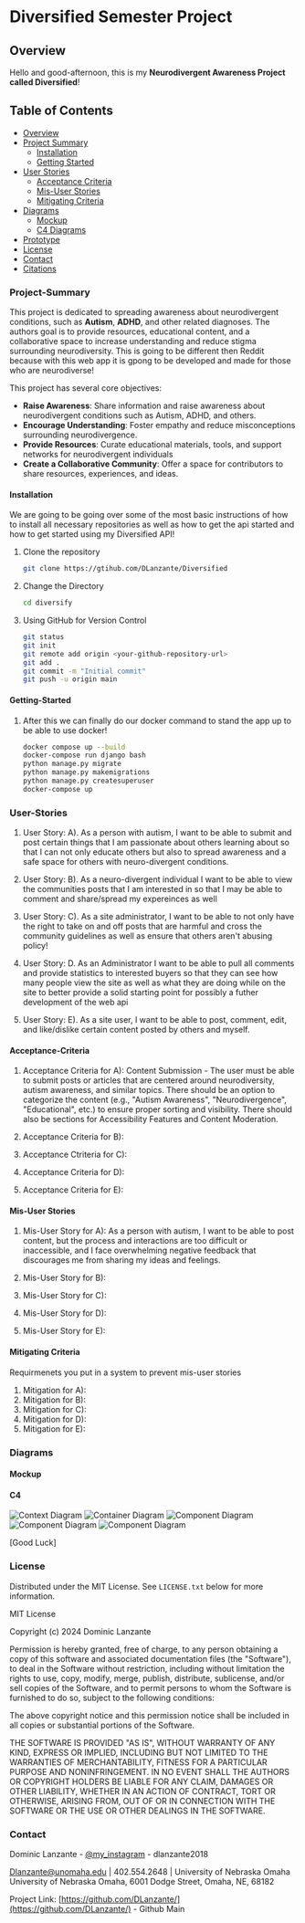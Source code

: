 # Diversified Semester Project

## Overview

Hello and good-afternoon, this is my **Neurodivergent Awareness Project called Diversified**!

## Table of Contents

- [Overview](#overview)
- [Project Summary](#Project-Summary)
   - [Installation](#Installation)
   - [Getting Started](#Getting-Started)
- [User Stories](#User-Stories)
   - [Acceptance Criteria](#Acceptance-Criteria)
   - [Mis-User Stories](#Mis-User-Stories)
   - [Mitigating Criteria](#Mitigating-Criteria)
- [Diagrams](#Diagrams)
   - [Mockup](#Mockup)
   - [C4 Diagrams](#C4)
- [Prototype](#Prototype)
- [License](#license)
- [Contact](#contact)
- [Citations](#Citations)

### Project-Summary

This project is dedicated to spreading awareness about neurodivergent conditions, such as **Autism**, **ADHD**, and other related diagnoses. The authors goal is to provide resources, educational content, and a collaborative space to increase understanding and reduce stigma surrounding neurodiversity. This is going to be different then Reddit because with this web app it is gpong to be developed and made for those who are neurodiverse!

This project has several core objectives:

- **Raise Awareness**: Share information and raise awareness about neurodivergent conditions such as Autism, ADHD, and others.
- **Encourage Understanding**: Foster empathy and reduce misconceptions surrounding neurodivergence.
- **Provide Resources**: Curate educational materials, tools, and support networks for neurodivergent individuals
- **Create a Collaborative Community**: Offer a space for contributors to share resources, experiences, and ideas.

#### Installation
We are going to be going over some of the most basic instructions of how to install all necessary repositories as well as how to get the api started and how to get started using my Diversified API!
1. Clone the repository   
   ```bash
   git clone https://gtihub.com/DLanzante/Diversified

2. Change the Directory
   ```bash
   cd diversify
   
3. Using GitHub for Version Control
    ```bash
    git status
    git init
    git remote add origin <your-github-repository-url>
    git add .
    git commit -m "Initial commit"
    git push -u origin main

#### Getting-Started
1. After this we can finally do our docker command to stand the app up to be able to use docker!
    ```bash
    docker compose up --build
    docker-compose run django bash
    python manage.py migrate
    python manage.py makemigrations
    python manage.py createsuperuser
    docker-compose up

### User-Stories

1. User Story:
   A). As a person with autism, I want to be able to submit and post certain things that I am passionate about others learning about so that I can not only educate others but also to spread awareness and a safe space for others with neuro-divergent conditions.

2. User Story:
   B). As a neuro-divergent individual I want to be able to view the communities posts that I am interested in so that I may be able to comment and share/spread my expereinces as well
   
3. User Story:
   C). As a site administrator, I want to be able to not only have the right to take on and off posts that are harmful and cross the community guidelines as well as ensure that others aren't abusing policy!

4. User Story:
   D. As an Administrator I want to be able to pull all comments and provide statistics to interested buyers so that they can see how many people view the site as well as what they are doing while on the site to better provide a solid starting point for possibly a futher development of the web api

5. User Story:
   E). As a site user, I want to be able to post, comment, edit, and like/dislike certain content posted by others and myself.

#### Acceptance-Criteria

1. Acceptance Criteria for A):
   Content Submission - The user must be able to submit posts or articles that are centered around neurodiversity, autism awareness, and similar topics. There should be an option to categorize the content (e.g., "Autism Awareness", "Neurodivergence", "Educational", etc.) to ensure proper sorting and visibility. There should also be sections for Accessibility Features and Content Moderation.
   
2. Acceptance Criteria for B):
3. Acceptance Ctriteria for C):
4. Acceptance Criteria for D):
5. Acceptance Criteria for E):

#### Mis-User Stories

1. Mis-User Story for A):
   As a person with autism, I want to be able to post content, but the process and interactions are too difficult or inaccessible, and I face overwhelming negative feedback that discourages me from sharing my ideas and feelings.

2. Mis-User Story for B):
3. Mis-User Story for C):
4. Mis-User Story for D):
5. Mis-User Story for E):     

#### Mitigating Criteria

Requirmenets you put in a system to prevent mis-user stories

1. Mitigation for A):
2. Mitigation for B):
3. Mitigation for C):
4. Mitigation for D):
5. Mitigation for E):

### Diagrams


#### Mockup

#### C4

![Context Diagram](https://github.com/DLanzante/diversified/blob/main/docs/System%20Context%20Diagram.png)
![Container Diagram](https://github.com/DLanzante/diversified/blob/main/docs/Container%20Diagram.png)
![Component Diagram](https://github.com/DLanzante/diversified/blob/main/docs/Component%20Diagram.png)
![Component Diagram](https://github.com/DLanzante/diversified/blob/main/docs/Component%20Diagram%202.png)
![Component Diagram](https://github.com/DLanzante/diversified/blob/main/docs/Component%203%20API%20Server.png)

[Good Luck]

<!-- LICENSE -->
### License

Distributed under the MIT License. See `LICENSE.txt` below for more information.

MIT License

Copyright (c) 2024 Dominic Lanzante

Permission is hereby granted, free of charge, to any person obtaining a copy
of this software and associated documentation files (the "Software"), to deal
in the Software without restriction, including without limitation the rights
to use, copy, modify, merge, publish, distribute, sublicense, and/or sell
copies of the Software, and to permit persons to whom the Software is
furnished to do so, subject to the following conditions:

The above copyright notice and this permission notice shall be included in all
copies or substantial portions of the Software.

THE SOFTWARE IS PROVIDED "AS IS", WITHOUT WARRANTY OF ANY KIND, EXPRESS OR
IMPLIED, INCLUDING BUT NOT LIMITED TO THE WARRANTIES OF MERCHANTABILITY,
FITNESS FOR A PARTICULAR PURPOSE AND NONINFRINGEMENT. IN NO EVENT SHALL THE
AUTHORS OR COPYRIGHT HOLDERS BE LIABLE FOR ANY CLAIM, DAMAGES OR OTHER
LIABILITY, WHETHER IN AN ACTION OF CONTRACT, TORT OR OTHERWISE, ARISING FROM,
OUT OF OR IN CONNECTION WITH THE SOFTWARE OR THE USE OR OTHER DEALINGS IN THE
SOFTWARE.


<!-- CONTACT -->
### Contact

Dominic Lanzante - [@my_instagram](https://www.instagram.com/dlanzante2018/) - dlanzante2018

Dlanzante@unomaha.edu | 402.554.2648 | University of Nebraska Omaha
University of Nebraska Omaha, 6001 Dodge Street, Omaha, NE, 68182

Project Link: [https://github.com/DLanzante/](https://github.com/DLanzante/) - Github Main
